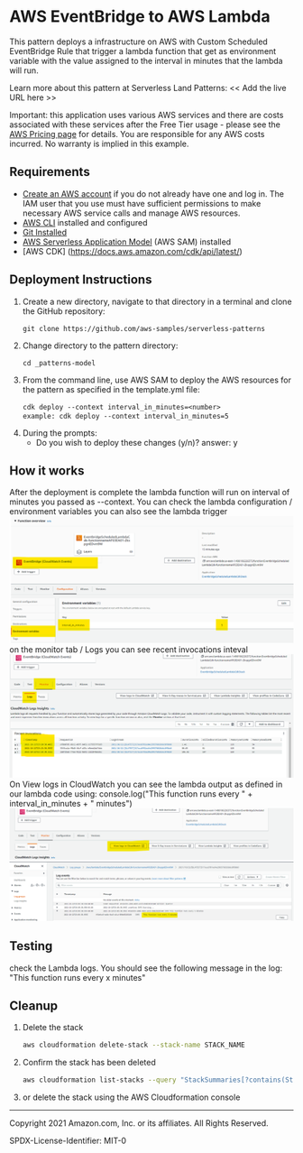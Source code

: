 # AWS EventBridge to AWS Lambda

This pattern deploys a infrastructure on AWS with Custom Scheduled EventBridge Rule that trigger a lambda function that get as environment variable with the value assigned to the interval in minutes that the lambda will run.

Learn more about this pattern at Serverless Land Patterns: << Add the live URL here >>

Important: this application uses various AWS services and there are costs associated with these services after the Free Tier usage - please see the [AWS Pricing page](https://aws.amazon.com/pricing/) for details. You are responsible for any AWS costs incurred. No warranty is implied in this example.

## Requirements

* [Create an AWS account](https://portal.aws.amazon.com/gp/aws/developer/registration/index.html) if you do not already have one and log in. The IAM user that you use must have sufficient permissions to make necessary AWS service calls and manage AWS resources.
* [AWS CLI](https://docs.aws.amazon.com/cli/latest/userguide/install-cliv2.html) installed and configured
* [Git Installed](https://git-scm.com/book/en/v2/Getting-Started-Installing-Git)
* [AWS Serverless Application Model](https://docs.aws.amazon.com/serverless-application-model/latest/developerguide/serverless-sam-cli-install.html) (AWS SAM) installed
* [AWS CDK] (https://docs.aws.amazon.com/cdk/api/latest/)

## Deployment Instructions

1. Create a new directory, navigate to that directory in a terminal and clone the GitHub repository:
    ``` 
    git clone https://github.com/aws-samples/serverless-patterns
    ```
1. Change directory to the pattern directory:
    ```
    cd _patterns-model
    ```
1. From the command line, use AWS SAM to deploy the AWS resources for the pattern as specified in the template.yml file:
    ```
    cdk deploy --context interval_in_minutes=<number>
    example: cdk deploy --context interval_in_minutes=5
    ```
1. During the prompts:
    * Do you wish to deploy these changes (y/n)?
    answer: y <enter>

## How it works

After the deployment is complete the lambda function will run on interval of minutes you passed as --context.
You can check the lambda configuration / environment variables
you can also see the lambda trigger
![Lambda Config](lambda_config.png)
on the monitor tab / Logs you can see recent invocations inteval
![interval](interval.png)
On View logs in CloudWatch you can see the lambda output as defined in our lambda code using:
console.log("This function runs every " + interval_in_minutes + " minutes")
![view logs](viewlogsincloudwatch.png)
![cloudwatch](cloudwatchlogs.png)

## Testing

check the Lambda logs. You should see the following message in the log:
"This function runs every x minutes"

## Cleanup
 
1. Delete the stack
    ```bash
    aws cloudformation delete-stack --stack-name STACK_NAME
    ```
1. Confirm the stack has been deleted
    ```bash
    aws cloudformation list-stacks --query "StackSummaries[?contains(StackName,'STACK_NAME')].StackStatus"
    ```
1. or delete the stack using the AWS Cloudformation console
----
Copyright 2021 Amazon.com, Inc. or its affiliates. All Rights Reserved.

SPDX-License-Identifier: MIT-0